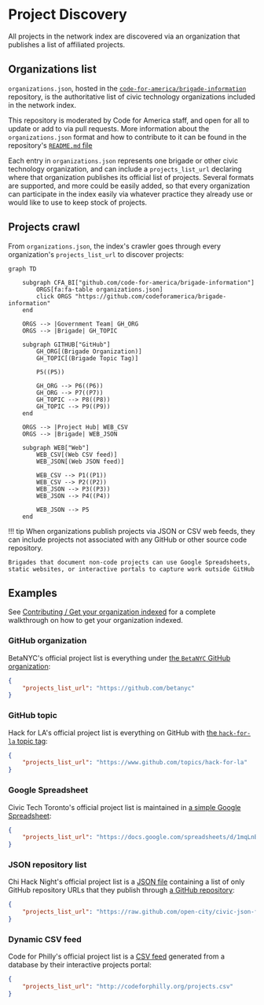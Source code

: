 # Project Discovery

All projects in the network index are discovered via an organization that publishes a list of affiliated projects.

## Organizations list

`organizations.json`, hosted in the [`code-for-america/brigade-information`](https://github.com/codeforamerica/brigade-information) repository, is the authoritative list of civic technology organizations included in the network index.

This repository is moderated by Code for America staff, and open for all to update or add to via pull requests. More information about the `organizations.json` format and how to contribute to it can be found in the repository's [`README.md` file](https://github.com/codeforamerica/brigade-information#readme)

Each entry in `organizations.json` represents one brigade or other civic technology organization, and can include a `projects_list_url` declaring where that organization publishes its official list of projects. Several formats are supported, and more could be easily added, so that every organization can participate in the index easily via whatever practice they already use or would like to use to keep stock of projects.

## Projects crawl

From `organizations.json`, the index's crawler goes through every organization's `projects_list_url` to discover projects:

```mermaid
graph TD

    subgraph CFA_BI["github.com/code-for-america/brigade-information"]
        ORGS[fa:fa-table organizations.json]
        click ORGS "https://github.com/codeforamerica/brigade-information"
    end

    ORGS --> |Government Team| GH_ORG
    ORGS --> |Brigade| GH_TOPIC

    subgraph GITHUB["GitHub"]
        GH_ORG[(Brigade Organization)]
        GH_TOPIC[(Brigade Topic Tag)]

        P5((P5))

        GH_ORG --> P6((P6))
        GH_ORG --> P7((P7))
        GH_TOPIC --> P8((P8))
        GH_TOPIC --> P9((P9))
    end

    ORGS --> |Project Hub| WEB_CSV
    ORGS --> |Brigade| WEB_JSON

    subgraph WEB["Web"]
        WEB_CSV[(Web CSV feed)]
        WEB_JSON[(Web JSON feed)]

        WEB_CSV --> P1((P1))
        WEB_CSV --> P2((P2))
        WEB_JSON --> P3((P3))
        WEB_JSON --> P4((P4))

        WEB_JSON --> P5
    end
```

!!! tip
    When organizations publish projects via JSON or CSV web feeds, they can include projects not associated with any GitHub or other source code repository.

    Brigades that document non-code projects can use Google Spreadsheets, static websites, or interactive portals to capture work outside GitHub

## Examples

See [Contributing / Get your organization indexed](../contributing/get-indexed.md) for a complete walkthrough on how to get your organization indexed.

### GitHub organization

BetaNYC's official project list is everything under [the `BetaNYC` GitHub organization](https://github.com/betanyc):

```json
{
    "projects_list_url": "https://github.com/betanyc"
}
```

### GitHub topic

Hack for LA's official project list is everything on GitHub with [the `hack-for-la` topic tag](https://www.github.com/topics/hack-for-la):

```json
{
    "projects_list_url": "https://www.github.com/topics/hack-for-la"
}
```

### Google Spreadsheet

Civic Tech Toronto's official project list is maintained in [a simple Google Spreadsheet](https://docs.google.com/spreadsheets/d/1mqLnB55uVv3d1GPJaaW5XeQ7qdmmKqJZVZyLfD9xL_E/edit):

```json
{
    "projects_list_url": "https://docs.google.com/spreadsheets/d/1mqLnB55uVv3d1GPJaaW5XeQ7qdmmKqJZVZyLfD9xL_E/pub?gid=0&single=true&output=csv"
}
```

### JSON repository list

Chi Hack Night's official project list is a [JSON file](https://raw.github.com/open-city/civic-json-files/master/projects.json) containing a list of only GitHub repository URLs that they publish through [a GitHub repository](https://github.com/chihacknight/civic-json-files):

```json
{
    "projects_list_url": "https://raw.github.com/open-city/civic-json-files/master/projects.json",
}
```

### Dynamic CSV feed

Code for Philly's official project list is a [CSV feed](https://codeforphilly.org/projects.csv) generated from a database by their interactive projects portal:

```json
{
    "projects_list_url": "http://codeforphilly.org/projects.csv"
}
```

